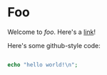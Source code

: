Foo
===

Welcome to *foo*. Here's a [link][1]!

Here's some github-style code:

```php

echo "hello world!\n";

```


[1]: http://sabredav.org/
